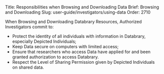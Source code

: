 Title: Responsibilities when Browsing and Downloading Data 
Brief: Browsing and Downloading
Slug: user-guide/investigators/using-data
Order: 2710

When Browsing and Downloading Databrary Resources, Authorized Investigators commit to:

- Protect the identity of all individuals with information in Databrary, especially Depicted Individuals;
- Keep Data secure on computers with limited access;
- Ensure that researchers who access Data have applied for and been granted authorization to access Databrary.
- Respect the Level of Sharing Permission given by Depicted Individuals on shared data.
